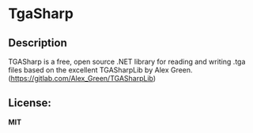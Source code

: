# TgaSharp

## Description
TGASharp is a free, open source .NET library for reading and writing .tga files based on the excellent TGASharpLib by Alex Green. (https://gitlab.com/Alex_Green/TGASharpLib)

## License:
**MIT**
